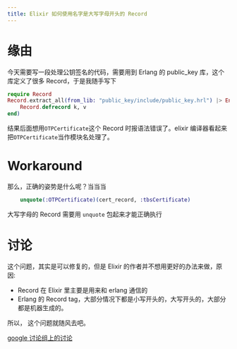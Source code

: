 ```yaml
---
title: Elixir 如何使用名字是大写字母开头的 Record
---
```


# 缘由
今天需要写一段处理公钥签名的代码，需要用到 Erlang 的 public_key 库，这个库定义了很多 Record，于是我随手写下

``` elixir
require Record
Record.extract_all(from_lib: "public_key/include/public_key.hrl") |> Enum.each(fn {k, v} ->
    Record.defrecord k, v
end)
```

结果后面想用`OTPCertificate`这个 Record 时报语法错误了。elixir 编译器看起来把`OTPCertificate`当作模块名处理了。

# Workaround
那么，正确的姿势是什么呢？当当当

``` elixir
    unquote(:OTPCertificate)(cert_record, :tbsCertificate) 
```

大写字母的 Record 需要用 `unquote` 包起来才能正确执行

# 讨论
这个问题，其实是可以修复的，但是 Elixir 的作者并不想用更好的办法来做，原因:

* Record 在 Elixir 里主要是用来和 erlang 通信的
* Erlang 的 Record tag，大部分情况下都是小写开头的，大写开头的，大部分都是机器生成的。

所以， 这个问题就随风去吧。

[google 讨论组上的讨论](https://groups.google.com/d/msg/elixir-lang-talk/2UNUVbM83kw/y_AJmNwd0WcJ)

